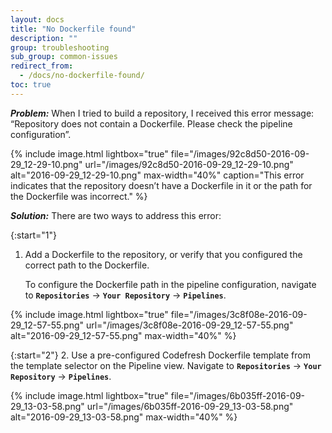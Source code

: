 ```yaml
---
layout: docs
title: "No Dockerfile found"
description: ""
group: troubleshooting
sub_group: common-issues
redirect_from:
  - /docs/no-dockerfile-found/
toc: true
---
```

***Problem:*** When I tried to build a repository, I received this error message: “Repository does not contain a Dockerfile. Please check the pipeline configuration”.

{% include 
image.html 
lightbox="true" 
file="/images/92c8d50-2016-09-29_12-29-10.png" 
url="/images/92c8d50-2016-09-29_12-29-10.png"
alt="2016-09-29_12-29-10.png" 
max-width="40%"
caption="This error indicates that the repository doesn’t have a Dockerfile in it or the path for the Dockerfile was incorrect."
%}

***Solution:*** There are two ways to address this error:

{:start="1"}
1. Add a Dockerfile to the repository, or verify that you configured the correct path to the Dockerfile. 
   
   To configure the Dockerfile path in the pipeline configuration, navigate to **`Repositories`** &#8594; **`Your Repository`** &#8594; **`Pipelines`**.

{% include 
image.html 
lightbox="true" 
file="/images/3c8f08e-2016-09-29_12-57-55.png" 
url="/images/3c8f08e-2016-09-29_12-57-55.png"
alt="2016-09-29_12-57-55.png" 
max-width="40%"
%}

{:start="2"}
2. Use a pre-configured Codefresh Dockerfile template from the template selector on the Pipeline view. Navigate to **`Repositories`** &#8594; **`Your Repository`** &#8594; **`Pipelines`**.

{% include 
image.html 
lightbox="true" 
file="/images/6b035ff-2016-09-29_13-03-58.png" 
url="/images/6b035ff-2016-09-29_13-03-58.png"
alt="2016-09-29_13-03-58.png" 
max-width="40%"
%}
